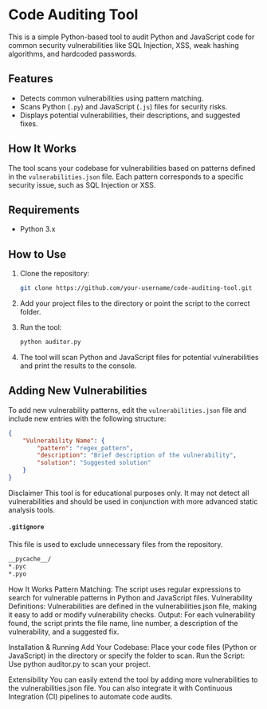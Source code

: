 # Code Auditing Tool

This is a simple Python-based tool to audit Python and JavaScript code for common security vulnerabilities like SQL Injection, XSS, weak hashing algorithms, and hardcoded passwords.

## Features
- Detects common vulnerabilities using pattern matching.
- Scans Python (`.py`) and JavaScript (`.js`) files for security risks.
- Displays potential vulnerabilities, their descriptions, and suggested fixes.

## How It Works
The tool scans your codebase for vulnerabilities based on patterns defined in the `vulnerabilities.json` file. Each pattern corresponds to a specific security issue, such as SQL Injection or XSS.

## Requirements
- Python 3.x

## How to Use
1. Clone the repository:
    ```bash
    git clone https://github.com/your-username/code-auditing-tool.git
    ```

2. Add your project files to the directory or point the script to the correct folder.

3. Run the tool:
    ```bash
    python auditor.py
    ```

4. The tool will scan Python and JavaScript files for potential vulnerabilities and print the results to the console.

## Adding New Vulnerabilities
To add new vulnerability patterns, edit the `vulnerabilities.json` file and include new entries with the following structure:
```json
{
    "Vulnerability Name": {
        "pattern": "regex_pattern",
        "description": "Brief description of the vulnerability",
        "solution": "Suggested solution"
    }
}
```

Disclaimer
This tool is for educational purposes only. It may not detect all vulnerabilities and should be used in conjunction with more advanced static analysis tools.

#### `.gitignore`
This file is used to exclude unnecessary files from the repository.

```txt
__pycache__/
*.pyc
*.pyo
```

How It Works
Pattern Matching: The script uses regular expressions to search for vulnerable patterns in Python and JavaScript files.
Vulnerability Definitions: Vulnerabilities are defined in the vulnerabilities.json file, making it easy to add or modify vulnerability checks.
Output: For each vulnerability found, the script prints the file name, line number, a description of the vulnerability, and a suggested fix.

Installation & Running
Add Your Codebase: Place your code files (Python or JavaScript) in the directory or specify the folder to scan.
Run the Script: Use python auditor.py to scan your project.

Extensibility
You can easily extend the tool by adding more vulnerabilities to the vulnerabilities.json file. You can also integrate it with Continuous Integration (CI) pipelines to automate code audits.
